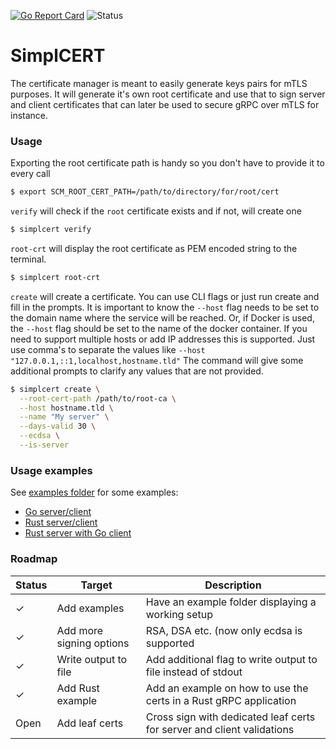 [![Go Report Card](https://goreportcard.com/badge/github.com/jaztec/simplcert)](https://goreportcard.com/report/github.com/jaztec/simplcert)
![Status](https://github.com/jaztec/simplcert/actions/workflows/run-tests.yml/badge.svg)

# SimplCERT

The certificate manager is meant to easily generate keys pairs for mTLS purposes. It will generate
it's own root certificate and use that to sign server and client certificates that can later be used
to secure gRPC over mTLS for instance.

### Usage

Exporting the root certificate path is handy so you don't have to provide it to every call
```bash
$ export SCM_ROOT_CERT_PATH=/path/to/directory/for/root/cert
````

`verify` will check if the `root` certificate exists and if not, will create one 
```bash
$ simplcert verify
```

`root-crt` will display the root certificate as PEM encoded string to the terminal.
```bash
$ simplcert root-crt
```

`create` will create a certificate. You can use CLI flags or just run create and fill in 
the prompts. It is important to know the `--host` flag needs to be set to the domain name 
where the service will be reached. Or, if Docker is used, the `--host` flag should be set 
to the name of the docker container. If you need to support multiple hosts or add IP 
addresses this is supported. Just use comma's to separate the values like 
`--host "127.0.0.1,::1,localhost,hostname.tld"`
The command will give some additional prompts to clarify any values that are not provided.
```bash
$ simplcert create \
  --root-cert-path /path/to/root-ca \
  --host hostname.tld \
  --name "My server" \
  --days-valid 30 \
  --ecdsa \
  --is-server
```

### Usage examples

See [examples folder](examples) for some examples:

- [Go server/client](examples/go-server-client)
- [Rust server/client](examples/rust-server-client)
- [Rust server with Go client](examples/rust-server-go-client)

### Roadmap

| Status  | Target                   | Description                                                            |
|---------|--------------------------|------------------------------------------------------------------------|
| &check; | Add examples             | Have an example folder displaying a working setup                      |
| &check; | Add more signing options | RSA, DSA etc. (now only ecdsa is supported                             |
| &check; | Write output to file     | Add additional flag to write output to file instead of stdout          | 
| &check; | Add Rust example         | Add an example on how to use the certs in a Rust gRPC application      |
| Open    | Add leaf certs           | Cross sign with dedicated leaf certs for server and client validations |
